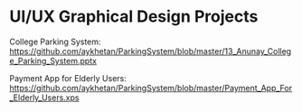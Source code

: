 # UI/UX Graphical Design Projects
College Parking System: https://github.com/aykhetan/ParkingSystem/blob/master/13_Anunay_College_Parking_System.pptx

Payment App for Elderly Users: https://github.com/aykhetan/ParkingSystem/blob/master/Payment_App_For_Elderly_Users.xps

